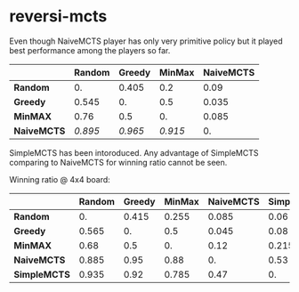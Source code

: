 # reversi-mcts

Even though NaiveMCTS player has only very primitive policy but it played best
performance among the players so far.

||Random|Greedy|MinMax|NaiveMCTS|
|:--|:--|:--|:--|:--|
|**Random**   |0.|0.405|0.2|0.09|
|**Greedy**   |0.545|0.|0.5|0.035|
|**MinMAX**   |0.76|0.5|0.|0.085|
|**NaiveMCTS**|*0.895*|*0.965*|*0.915*|0.|

SimpleMCTS has been intoroduced. Any advantage of SimpleMCTS comparing to
NaiveMCTS for winning ratio cannot be seen.

Winning ratio @ 4x4 board:

||Random|Greedy|MinMax|NaiveMCTS|SimpleMCTS|
|:--|:--|:--|:--|:--|:--|
|**Random**   |0.|0.415|0.255|0.085|0.06|
|**Greedy**   |0.565|0.|0.5|0.045|0.08|
|**MinMAX**   |0.68|0.5|0.|0.12|0.215|
|**NaiveMCTS**|0.885|0.95|0.88|0.|0.53|
|**SimpleMCTS**|0.935|0.92|0.785|0.47|0.|

